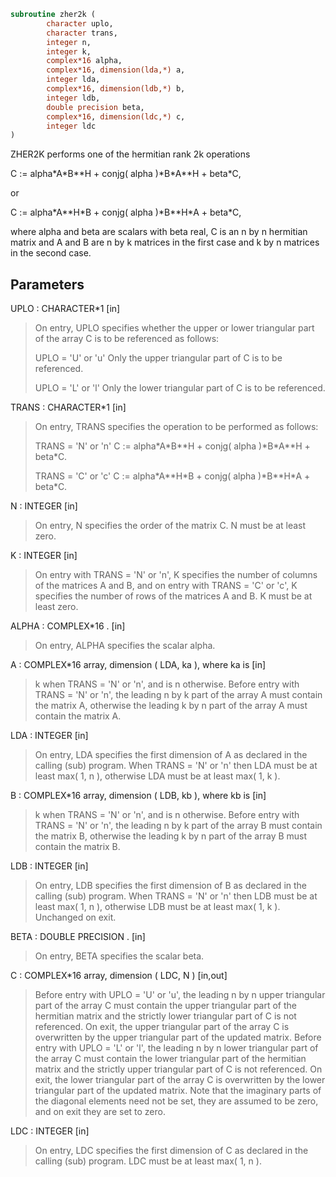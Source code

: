 ```fortran
subroutine zher2k (
        character uplo,
        character trans,
        integer n,
        integer k,
        complex*16 alpha,
        complex*16, dimension(lda,*) a,
        integer lda,
        complex*16, dimension(ldb,*) b,
        integer ldb,
        double precision beta,
        complex*16, dimension(ldc,*) c,
        integer ldc
)
```

ZHER2K  performs one of the hermitian rank 2k operations

C := alpha\*A\*B\*\*H + conjg( alpha )\*B\*A\*\*H + beta\*C,

or

C := alpha\*A\*\*H\*B + conjg( alpha )\*B\*\*H\*A + beta\*C,

where  alpha and beta  are scalars with  beta  real,  C is an  n by n
hermitian matrix and  A and B  are  n by k matrices in the first case
and  k by n  matrices in the second case.

## Parameters
UPLO : CHARACTER\*1 [in]
> On  entry,   UPLO  specifies  whether  the  upper  or  lower
> triangular  part  of the  array  C  is to be  referenced  as
> follows:
> 
> UPLO = 'U' or 'u'   Only the  upper triangular part of  C
> is to be referenced.
> 
> UPLO = 'L' or 'l'   Only the  lower triangular part of  C
> is to be referenced.

TRANS : CHARACTER\*1 [in]
> On entry,  TRANS  specifies the operation to be performed as
> follows:
> 
> TRANS = 'N' or 'n'    C := alpha\*A\*B\*\*H          +
> conjg( alpha )\*B\*A\*\*H +
> beta\*C.
> 
> TRANS = 'C' or 'c'    C := alpha\*A\*\*H\*B          +
> conjg( alpha )\*B\*\*H\*A +
> beta\*C.

N : INTEGER [in]
> On entry,  N specifies the order of the matrix C.  N must be
> at least zero.

K : INTEGER [in]
> On entry with  TRANS = 'N' or 'n',  K  specifies  the number
> of  columns  of the  matrices  A and B,  and on  entry  with
> TRANS = 'C' or 'c',  K  specifies  the number of rows of the
> matrices  A and B.  K must be at least zero.

ALPHA : COMPLEX\*16 . [in]
> On entry, ALPHA specifies the scalar alpha.

A : COMPLEX\*16 array, dimension ( LDA, ka ), where ka is [in]
> k  when  TRANS = 'N' or 'n',  and is  n  otherwise.
> Before entry with  TRANS = 'N' or 'n',  the  leading  n by k
> part of the array  A  must contain the matrix  A,  otherwise
> the leading  k by n  part of the array  A  must contain  the
> matrix A.

LDA : INTEGER [in]
> On entry, LDA specifies the first dimension of A as declared
> in  the  calling  (sub)  program.   When  TRANS = 'N' or 'n'
> then  LDA must be at least  max( 1, n ), otherwise  LDA must
> be at least  max( 1, k ).

B : COMPLEX\*16 array, dimension ( LDB, kb ), where kb is [in]
> k  when  TRANS = 'N' or 'n',  and is  n  otherwise.
> Before entry with  TRANS = 'N' or 'n',  the  leading  n by k
> part of the array  B  must contain the matrix  B,  otherwise
> the leading  k by n  part of the array  B  must contain  the
> matrix B.

LDB : INTEGER [in]
> On entry, LDB specifies the first dimension of B as declared
> in  the  calling  (sub)  program.   When  TRANS = 'N' or 'n'
> then  LDB must be at least  max( 1, n ), otherwise  LDB must
> be at least  max( 1, k ).
> Unchanged on exit.

BETA : DOUBLE PRECISION . [in]
> On entry, BETA specifies the scalar beta.

C : COMPLEX\*16 array, dimension ( LDC, N ) [in,out]
> Before entry  with  UPLO = 'U' or 'u',  the leading  n by n
> upper triangular part of the array C must contain the upper
> triangular part  of the  hermitian matrix  and the strictly
> lower triangular part of C is not referenced.  On exit, the
> upper triangular part of the array  C is overwritten by the
> upper triangular part of the updated matrix.
> Before entry  with  UPLO = 'L' or 'l',  the leading  n by n
> lower triangular part of the array C must contain the lower
> triangular part  of the  hermitian matrix  and the strictly
> upper triangular part of C is not referenced.  On exit, the
> lower triangular part of the array  C is overwritten by the
> lower triangular part of the updated matrix.
> Note that the imaginary parts of the diagonal elements need
> not be set,  they are assumed to be zero,  and on exit they
> are set to zero.

LDC : INTEGER [in]
> On entry, LDC specifies the first dimension of C as declared
> in  the  calling  (sub)  program.   LDC  must  be  at  least
> max( 1, n ).
